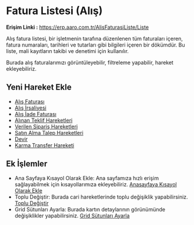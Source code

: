 
# Fatura Listesi (Alış)
**Erişim Linki :** https://erp.aaro.com.tr/AlisFaturasiListe/Liste

Alış fatura listesi, bir işletmenin tarafına düzenlenen tüm faturaları içeren, fatura numaraları, tarihleri ve tutarları gibi bilgileri içeren bir dökümdür. 
Bu liste, mali kayıtların takibi ve denetimi için kullanılır.

Burada alış faturalarımızı görüntüleyebilir, filtreleme yapabilir, hareket ekleyebiliriz.
## Yeni Hareket Ekle

- [Alış Faturası](../TemelHareketler/AlisFaturasi.md)
- [Alış İrsaliyesi](../TemelHareketler/AlisIrsaliyesi.md)
- [Alış İade Faturası](../TemelHareketler/AlisIadeFaturasi.md)
- [Alınan Teklif Hareketleri](../TemelHareketler/AlinanTeklifHareketleri.md)
- [Verilen Sipariş Hareketleri](../TemelHareketler/VerilenSiparisHareketleri.md)
- [Satın Alma Talep Hareketleri](../TemelHareketler/SatınAlmaTalepHareketleri.md)
- [Devir](../TemelHareketler/Devir.md)
- [Karma Transfer Hareketi](../TemelHareketler/KarmaTransferHareketi.md)

## Ek İşlemler

- Ana Sayfaya Kısayol Olarak Ekle: Ana sayfamıza hızlı erişim sağlayabilmek için kısayollarımıza ekleyebiliriz. [Anasayfaya Kısayol Olarak Ekle](../TemelOzellikler/KisaYollaraEkleme.md)
- Toplu Değiştir: Burada cari hareketlerinde toplu değişiklik yapabilirsiniz. [Toplu Değiştir](../TemelOzellikler/TopluDegistir.md)
- Grid Sütunları Ayarla: Burada kartın detaylarının görünümünde değişiklikler yapabilirsiniz. [Grid Sütunları Ayarla](../TemelOzellikler/GridSutunAyarlari.md)